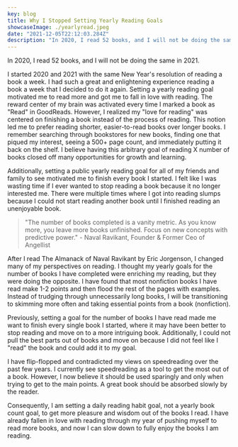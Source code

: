 ```yaml
---
key: blog
title: Why I Stopped Setting Yearly Reading Goals
showcaseImage: ./yearlyread.jpeg
date: "2021-12-05T22:12:03.284Z"
description: "In 2020, I read 52 books, and I will not be doing the same in 2021. I started 2020 and 2021 with the same New Year's resolution of reading a book a week."
---
```


In 2020, I read 52 books, and I will not be doing the same in 2021.

I started 2020 and 2021 with the same New Year's resolution of reading a book a week. I had such a great and enlightening experience reading a book a week that I decided to do it again. Setting a yearly reading goal motivated me to read more and got me to fall in love with reading. The reward center of my brain was activated every time I marked a book as "Read" in GoodReads. However, I realized my "love for reading" was centered on finishing a book instead of the process of reading. This notion led me to prefer reading shorter, easier-to-read books over longer books. I remember searching through bookstores for new books, finding one that piqued my interest, seeing a 500+ page count, and immediately putting it back on the shelf. I believe having this arbitrary goal of reading X number of books closed off many opportunities for growth and learning.

Additionally, setting a public yearly reading goal for all of my friends and family to see motivated me to finish every book I started. I felt like I was wasting time if I ever wanted to stop reading a book because it no longer interested me. There were multiple times where I got into reading slumps because I could not start reading another book until I finished reading an unenjoyable book.

> "The number of books completed is a vanity metric. As you know more, you leave more books unfinished. Focus on new concepts with predictive power." - Naval Ravikant, Founder & Former Ceo of Angellist

After I read The Almanack of Naval Ravikant by Eric Jorgenson, I changed many of my perspectives on reading. I thought my yearly goals for the number of books I have completed were enriching my reading, but they were doing the opposite. I have found that most nonfiction books I have read make 1-2 points and then flood the rest of the pages with examples. Instead of trudging through unnecessarily long books, I will be transitioning to skimming more often and taking essential points from a book (nonfiction).

Previously, setting a goal for the number of books I have read made me want to finish every single book I started, where it may have been better to stop reading and move on to a more intriguing book. Additionally, I could not pull the best parts out of books and move on because I did not feel like I "read" the book and could add it to my goal.

I have flip-flopped and contradicted my views on speedreading over the past few years. I currently see speedreading as a tool to get the most out of a book. However, I now believe it should be used sparingly and only when trying to get to the main points. A great book should be absorbed slowly by the reader.

Consequently, I am setting a daily reading habit goal, not a yearly book count goal, to get more pleasure and wisdom out of the books I read. I have already fallen in love with reading through my year of pushing myself to read more books, and now I can slow down to fully enjoy the books I am reading.